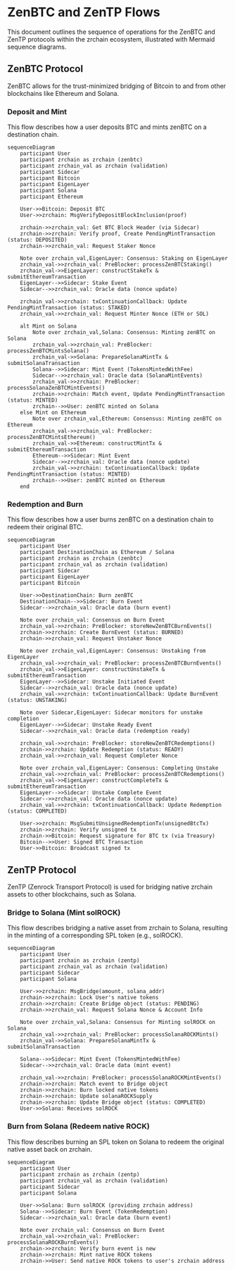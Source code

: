 # ZenBTC and ZenTP Flows

This document outlines the sequence of operations for the ZenBTC and ZenTP protocols within the zrchain ecosystem, illustrated with Mermaid sequence diagrams.

## ZenBTC Protocol

ZenBTC allows for the trust-minimized bridging of Bitcoin to and from other blockchains like Ethereum and Solana.

### Deposit and Mint

This flow describes how a user deposits BTC and mints zenBTC on a destination chain.

```mermaid
sequenceDiagram
    participant User
    participant zrchain as zrchain (zenbtc)
    participant zrchain_val as zrchain (validation)
    participant Sidecar
    participant Bitcoin
    participant EigenLayer
    participant Solana
    participant Ethereum

    User->>Bitcoin: Deposit BTC
    User->>zrchain: MsgVerifyDepositBlockInclusion(proof)

    zrchain->>zrchain_val: Get BTC Block Header (via Sidecar)
    zrchain->>zrchain: Verify proof, Create PendingMintTransaction (status: DEPOSITED)
    zrchain->>zrchain_val: Request Staker Nonce

    Note over zrchain_val,EigenLayer: Consensus: Staking on EigenLayer
    zrchain_val->>zrchain_val: PreBlocker: processZenBTCStaking()
    zrchain_val->>EigenLayer: constructStakeTx & submitEthereumTransaction
    EigenLayer-->>Sidecar: Stake Event
    Sidecar-->>zrchain_val: Oracle data (nonce update)

    zrchain_val->>zrchain: txContinuationCallback: Update PendingMintTransaction (status: STAKED)
    zrchain_val->>zrchain_val: Request Minter Nonce (ETH or SOL)

    alt Mint on Solana
        Note over zrchain_val,Solana: Consensus: Minting zenBTC on Solana
        zrchain_val->>zrchain_val: PreBlocker: processZenBTCMintsSolana()
        zrchain_val->>Solana: PrepareSolanaMintTx & submitSolanaTransaction
        Solana-->>Sidecar: Mint Event (TokensMintedWithFee)
        Sidecar-->>zrchain_val: Oracle data (SolanaMintEvents)
        zrchain_val->>zrchain: PreBlocker: processSolanaZenBTCMintEvents()
        zrchain->>zrchain: Match event, Update PendingMintTransaction (status: MINTED)
        zrchain-->>User: zenBTC minted on Solana
    else Mint on Ethereum
        Note over zrchain_val,Ethereum: Consensus: Minting zenBTC on Ethereum
        zrchain_val->>zrchain_val: PreBlocker: processZenBTCMintsEthereum()
        zrchain_val->>Ethereum: constructMintTx & submitEthereumTransaction
        Ethereum-->>Sidecar: Mint Event
        Sidecar-->>zrchain_val: Oracle data (nonce update)
        zrchain_val->>zrchain: txContinuationCallback: Update PendingMintTransaction (status: MINTED)
        zrchain-->>User: zenBTC minted on Ethereum
    end
```

### Redemption and Burn

This flow describes how a user burns zenBTC on a destination chain to redeem their original BTC.

```mermaid
sequenceDiagram
    participant User
    participant DestinationChain as Ethereum / Solana
    participant zrchain as zrchain (zenbtc)
    participant zrchain_val as zrchain (validation)
    participant Sidecar
    participant EigenLayer
    participant Bitcoin

    User->>DestinationChain: Burn zenBTC
    DestinationChain-->>Sidecar: Burn Event
    Sidecar-->>zrchain_val: Oracle data (burn event)

    Note over zrchain_val: Consensus on Burn Event
    zrchain_val->>zrchain: PreBlocker: storeNewZenBTCBurnEvents()
    zrchain->>zrchain: Create BurnEvent (status: BURNED)
    zrchain->>zrchain_val: Request Unstaker Nonce

    Note over zrchain_val,EigenLayer: Consensus: Unstaking from EigenLayer
    zrchain_val->>zrchain_val: PreBlocker: processZenBTCBurnEvents()
    zrchain_val->>EigenLayer: constructUnstakeTx & submitEthereumTransaction
    EigenLayer-->>Sidecar: Unstake Initiated Event
    Sidecar-->>zrchain_val: Oracle data (nonce update)
    zrchain_val->>zrchain: txContinuationCallback: Update BurnEvent (status: UNSTAKING)

    Note over Sidecar,EigenLayer: Sidecar monitors for unstake completion
    EigenLayer-->>Sidecar: Unstake Ready Event
    Sidecar-->>zrchain_val: Oracle data (redemption ready)

    zrchain_val->>zrchain: PreBlocker: storeNewZenBTCRedemptions()
    zrchain->>zrchain: Update Redemption (status: READY)
    zrchain_val->>zrchain_val: Request Completer Nonce

    Note over zrchain_val,EigenLayer: Consensus: Completing Unstake
    zrchain_val->>zrchain_val: PreBlocker: processZenBTCRedemptions()
    zrchain_val->>EigenLayer: constructCompleteTx & submitEthereumTransaction
    EigenLayer-->>Sidecar: Unstake Complete Event
    Sidecar-->>zrchain_val: Oracle data (nonce update)
    zrchain_val->>zrchain: txContinuationCallback: Update Redemption (status: COMPLETED)

    User->>zrchain: MsgSubmitUnsignedRedemptionTx(unsignedBtcTx)
    zrchain->>zrchain: Verify unsigned tx
    zrchain->>Bitcoin: Request signature for BTC tx (via Treasury)
    Bitcoin-->>User: Signed BTC Transaction
    User->>Bitcoin: Broadcast signed tx
```

## ZenTP Protocol

ZenTP (Zenrock Transport Protocol) is used for bridging native zrchain assets to other blockchains, such as Solana.

### Bridge to Solana (Mint solROCK)

This flow describes bridging a native asset from zrchain to Solana, resulting in the minting of a corresponding SPL token (e.g., solROCK).

```mermaid
sequenceDiagram
    participant User
    participant zrchain as zrchain (zentp)
    participant zrchain_val as zrchain (validation)
    participant Sidecar
    participant Solana

    User->>zrchain: MsgBridge(amount, solana_addr)
    zrchain->>zrchain: Lock User's native tokens
    zrchain->>zrchain: Create Bridge object (status: PENDING)
    zrchain->>zrchain_val: Request Solana Nonce & Account Info

    Note over zrchain_val,Solana: Consensus for Minting solROCK on Solana
    zrchain_val->>zrchain_val: PreBlocker: processSolanaROCKMints()
    zrchain_val->>Solana: PrepareSolanaMintTx & submitSolanaTransaction

    Solana-->>Sidecar: Mint Event (TokensMintedWithFee)
    Sidecar-->>zrchain_val: Oracle data (mint event)

    zrchain_val->>zrchain: PreBlocker: processSolanaROCKMintEvents()
    zrchain->>zrchain: Match event to Bridge object
    zrchain->>zrchain: Burn locked native tokens
    zrchain->>zrchain: Update solanaROCKSupply
    zrchain->>zrchain: Update Bridge object (status: COMPLETED)
    User->>Solana: Receives solROCK
```

### Burn from Solana (Redeem native ROCK)

This flow describes burning an SPL token on Solana to redeem the original native asset back on zrchain.

```mermaid
sequenceDiagram
    participant User
    participant zrchain as zrchain (zentp)
    participant zrchain_val as zrchain (validation)
    participant Sidecar
    participant Solana

    User->>Solana: Burn solROCK (providing zrchain address)
    Solana-->>Sidecar: Burn Event (TokenRedemption)
    Sidecar-->>zrchain_val: Oracle data (burn event)

    Note over zrchain_val: Consensus on Burn Event
    zrchain_val->>zrchain_val: PreBlocker: processSolanaROCKBurnEvents()
    zrchain->>zrchain: Verify burn event is new
    zrchain->>zrchain: Mint native ROCK tokens
    zrchain->>User: Send native ROCK tokens to user's zrchain address
```
